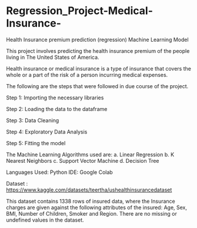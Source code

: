 # Regression_Project-Medical-Insurance-
Health Insurance premium prediction (regression) Machine Learning Model

This project involves predicting the health insurance premium of the people living in The United States of America.

Health insurance or medical insurance is a type of insurance that covers the whole or a part of the risk of a person incurring medical expenses.

The following are the steps that were followed in due course of the project.

Step 1: Importing the necessary libraries

Step 2: Loading the data to the dataframe 

Step 3: Data Cleaning

Step 4: Exploratory Data Analysis

Step 5: Fitting the model


The Machine Learning Algorithms used are:
 a. Linear Regression
 b. K Nearest Neighbors
 c. Support Vector Machine
 d. Decision Tree
 
 Languages Used: Python
 IDE: Google Colab 
 
 Dataset :  https://www.kaggle.com/datasets/teertha/ushealthinsurancedataset
 
 This dataset contains 1338 rows of insured data, where the Insurance charges are given against the following attributes of the insured: Age, Sex, BMI, Number of Children, Smoker and Region. There are no missing or undefined values in the dataset.
